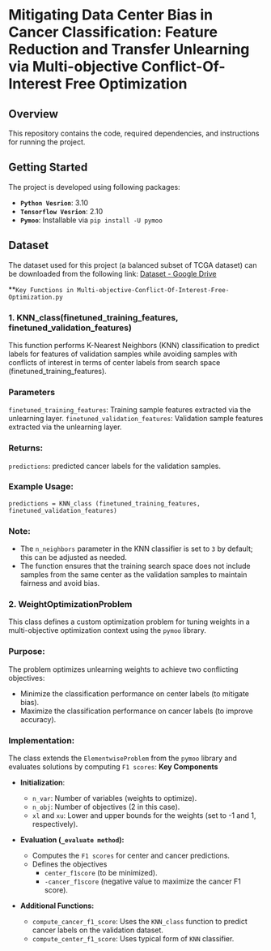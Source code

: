 # **Mitigating Data Center Bias in Cancer Classification: Feature Reduction and Transfer Unlearning via Multi-objective Conflict-Of-Interest Free Optimization**

## **Overview**
This repository contains the code, required dependencies, and instructions for running the project.

## Getting Started
The project is developed using following packages:
- **`Python Vesrion`**: 3.10
- **`Tensorflow Vesrion`**: 2.10
- **`Pymoo`**: Installable via
  `pip install -U pymoo`

## Dataset
The dataset used for this project (a balanced subset of TCGA dataset) can be downloaded from the following link: [Dataset - Google Drive](https://drive.google.com/drive/folders/1FU40tvcKCHGqQnmzPha2dtCAWNZpViR-?usp=sharing)

**`Key Functions in Multi-objective-Conflict-Of-Interest-Free-Optimization.py`
### 1. KNN_class(finetuned_training_features, finetuned_validation_features)
This function performs K-Nearest Neighbors (KNN) classification to predict labels for features of validation samples while avoiding samples with conflicts of interest in terms of center labels from search space (finetuned_training_features).
### Parameters
`finetuned_training_features`: Training sample features extracted via the unlearning layer.
`finetuned_validation_features`: Validation sample features extracted via the unlearning layer.

### Returns:
`predictions`: predicted cancer labels for the validation samples.
### Example Usage: 
`predictions = KNN_class (finetuned_training_features, finetuned_validation_features)`

### Note:
- The `n_neighbors` parameter in the KNN classifier is set to `3` by default; this can be adjusted as needed.
- The function ensures that the training search space does not include samples from the same center as the validation samples to maintain fairness and avoid bias.

### 2. WeightOptimizationProblem
This class defines a custom optimization problem for tuning weights in a multi-objective optimization context using the `pymoo` library.

### Purpose:
The problem optimizes unlearning weights to achieve two conflicting objectives:
- Minimize the classification performance on center labels (to mitigate bias).
- Maximize the classification performance on cancer labels (to improve accuracy).

### Implementation: 
The class extends the `ElementwiseProblem` from the `pymoo` library and evaluates solutions by computing `F1 scores`:
**Key Components**
- **Initialization**:
   - `n_var`: Number of variables (weights to optimize).
   - `n_obj`: Number of objectives (2 in this case).
   - `xl` and `xu`: Lower and upper bounds for the weights (set to -1 and 1, respectively).
 
- **Evaluation (`_evaluate method`):**
    - Computes the `F1 scores` for center and cancer predictions.
    - Defines the objectives
        - `center_f1score` (to be minimized).
        - `-cancer_f1score` (negative value to maximize the cancer F1 score).
- **Additional Functions:**
  - `compute_cancer_f1_score`: Uses the `KNN_class` function to predict cancer labels on the validation dataset.
  - `compute_center_f1_score`: Uses typical form of `KNN` classifier.
